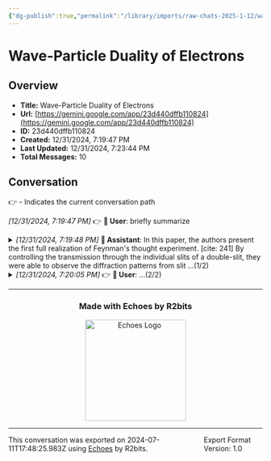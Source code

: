 ```yaml
---
{"dg-publish":true,"permalink":"/library/imports/raw-chats-2025-1-12/wave-particle-duality-of-electrons/"}
---
```


# Wave-Particle Duality of Electrons

## Overview
- **Title:** Wave-Particle Duality of Electrons 
- **Url:** [https://gemini.google.com/app/23d440dffb110824](https://gemini.google.com/app/23d440dffb110824)
- **ID:** 23d440dffb110824
- **Created:** 12/31/2024, 7:19:47 PM
- **Last Updated:** 12/31/2024, 7:23:44 PM
- **Total Messages:** 10

## Conversation
👉 - Indicates the current conversation path

<i>[12/31/2024, 7:19:47 PM]</i> 👉 <b>👤 User</b>: briefly summarize<br>

<details style="margin-left: 0px">
<summary><i>[12/31/2024, 7:19:48 PM]</i> <b>🤖 Assistant</b>: In this paper, the authors present the first full realization of Feynman's thought experiment. [cite: 241] By controlling the transmission through the individual slits of a double-slit, they were able to observe the diffraction patterns from slit ...(1/2)</summary>

---

<i>[12/31/2024, 7:19:48 PM]</i> <b>🤖 Assistant</b>: In this paper, the authors present the first full realization of Feynman's thought experiment. [cite: 241] By controlling the transmission through the individual slits of a double-slit, they were able to observe the diffraction patterns from slit 1, slit 2, and both, thus observing the wave properties of electrons. [cite: 265, 266, 267] Also, by recording single electron detection events diffracting through a double-slit they were able to build up a diffraction pattern, thus observing the particle properties of electrons. [cite: 241]<br>

---

</details>

<details style="margin-left: 0px">
<summary><i>[12/31/2024, 7:20:05 PM]</i> 👉 <b>👤 User</b>: ...(2/2)</summary>

---

<i>[12/31/2024, 7:20:05 PM]</i> 👉 <b>👤 User</b>: <br>

<details style="margin-left: 23px">
<summary><i>[12/31/2024, 7:20:06 PM]</i> <b>🤖 Assistant</b>: This image series from your uploaded document shows the buildup of an electron diffraction pattern in a double-slit experiment. ...(1/2)</summary>

---

<i>[12/31/2024, 7:20:06 PM]</i> <b>🤖 Assistant</b>: 

This image series from your uploaded document shows the buildup of an electron diffraction pattern in a double-slit experiment.  

* **(a)** Shows the diffraction pattern when both slits are open. This is the classic interference pattern demonstrating the wave-like nature of electrons.
* **(b)** Shows the diffraction pattern with only slit 1 open.
* **(c)** Shows the diffraction pattern with only slit 2 open.
* **(d)** Illustrates the gradual accumulation of single electron detection events over time. Each dot represents an electron hitting the detector.
* **(e)** Shows the final result after many electrons have been detected. Notice how the pattern in (e) resembles the pattern in (a), even though the electrons were sent one at a time.

This experiment beautifully illustrates the wave-particle duality of electrons. They act as waves, creating an interference pattern, but they are also detected as individual particles, as seen in the gradual buildup of the pattern.
<br>

---

</details>

<details style="margin-left: 23px">
<summary><i>[12/31/2024, 7:20:15 PM]</i> 👉 <b>👤 User</b>: ...(2/2)</summary>

---

<i>[12/31/2024, 7:20:15 PM]</i> 👉 <b>👤 User</b>: <br>

<details style="margin-left: 46px">
<summary><i>[12/31/2024, 7:20:16 PM]</i> <b>🤖 Assistant</b>: This image series appears to show the controlled double-slit electron diffraction experiment described in the paper. It demonstrates how a movable mask can be used to control which slit the electrons pass through....(1/2)</summary>

---

<i>[12/31/2024, 7:20:16 PM]</i> <b>🤖 Assistant</b>: 

This image series appears to show the controlled double-slit electron diffraction experiment described in the paper. It demonstrates how a movable mask can be used to control which slit the electrons pass through.

Here's a breakdown:

* **Left Column:** Schematic diagrams showing the position of the mask. 
    *  The dark gray areas represent the mask blocking the slits. 
    *  The orange represents the open slits allowing electrons to pass.
* **Right Column:** The resulting electron diffraction patterns observed on the detector.

The series shows the following scenarios:

* **Top Rows:** The mask progressively blocks more of slit 2 while increasingly opening slit 1. The diffraction pattern shifts accordingly, showcasing the influence of each slit on the final pattern.
* **Middle Rows:** Both slits are fully open. This produces the classic double-slit interference pattern with multiple fringes, demonstrating the wave-like nature of electrons.
* **Bottom Rows:** The process is reversed, with the mask progressively blocking slit 1 and opening slit 2. Again, the diffraction pattern shifts.

This experiment provides a compelling visualization of wave-particle duality and highlights the ability to manipulate quantum phenomena at a very fine level. By controlling which slit the electrons pass through, the researchers can directly influence the observed diffraction pattern, showcasing the interplay between wave-like interference and particle-like behavior.
<br>

---

</details>

<details style="margin-left: 46px">
<summary><i>[12/31/2024, 7:20:26 PM]</i> 👉 <b>👤 User</b>: ...(2/2)</summary>

---

<i>[12/31/2024, 7:20:26 PM]</i> 👉 <b>👤 User</b>: <br>

<details style="margin-left: 69px">
<summary><i>[12/31/2024, 7:20:27 PM]</i> <b>🤖 Assistant</b>: This figure illustrates the core concepts of the double-slit experiment and its relation to wave-particle duality....(1/2)</summary>

---

<i>[12/31/2024, 7:20:27 PM]</i> <b>🤖 Assistant</b>: 

This figure illustrates the core concepts of the double-slit experiment and its relation to wave-particle duality.

* **(a) Experimental Setup:** Shows the classic double-slit arrangement with an electron gun, a wall with two slits (labeled 1 and 2), and a detector. The mask in this diagram is positioned to allow electrons to pass through both slits.
* **(b) Single-Slit Diffraction:**  
    * **Left:** Shows the probability distribution (P1 or P2) for electrons passing through a single slit. This creates a single broad peak.
    * **Right:** The actual diffraction pattern observed when only one slit is open.
    * **Equation:** Indicates that the observed pattern is the square of the absolute value of the probability amplitude (|ψ|²), which represents the wave nature of the electron.
* **(c) Double-Slit Diffraction:**
    * **Left:** Shows the combined probability distribution (P12) when both slits are open. This results in an interference pattern with multiple peaks due to the superposition of the waves from each slit.
    * **Right:** The actual interference pattern observed on the detector when both slits are open.
    * **Equation:** Again emphasizes the connection between the observed pattern and the square of the absolute value of the sum of the probability amplitudes from both slits (|ψ1 + ψ2|²), highlighting the wave interference.

**Key Takeaways:**

* This figure demonstrates the wave-particle duality of electrons. They act as waves, creating an interference pattern when both slits are open, but they are also detected as individual particles at the detector.
* The probability distributions and equations illustrate the underlying quantum mechanics that govern this behavior.
* The experiment highlights how the act of observation or measurement (in this case, controlling which slits are open) can affect the outcome of a quantum event.
<br>

---

</details>

<details style="margin-left: 69px">
<summary><i>[12/31/2024, 7:23:43 PM]</i> 👉 <b>👤 User</b>: can you (1) run this python code ...(2/2)</summary>

---

<i>[12/31/2024, 7:23:43 PM]</i> 👉 <b>👤 User</b>: 

can you (1) run this python code 

and (2) compare it to the results of the 2013 experiment you just looked at:

"
```python
import numpy as np
import matplotlib.pyplot as plt

# Constants
h = 6.626e-34  # Planck's constant (J·s)
e = 1.602e-19  # Electron charge (C)
m_e = 9.109e-31  # Electron mass (kg)

# Experimental Parameters
E_electron = 600 * e  # Electron energy (J)
wavelength = h / np.sqrt(2 * m_e * E_electron)  # De Broglie wavelength (m)
d_s = 272e-9  # Slit separation (m)
detector_distance = 0.86  # Detector distance (m)

# Observed fringe positions (angles extracted from experimental data)
fringe_positions_nm = np.array([-1340, -120, 1520, 2080]) * 1e-9  # meters
theta_obs = np.arctan(fringe_positions_nm / detector_distance)  # Observed angles (radians)

# Define separate intensity contributions for slit 1 and slit 2
def intensity_individual(theta, wavelength, d_s, delta_phi):
    return np.cos(np.pi * d_s * np.sin(theta) / wavelength + delta_phi)**2

# Compute total intensity as the sum of individual contributions
def total_intensity(theta, wavelength, d_s, r_cm):
    # Phase shifts for slit 1 and slit 2
    delta_phi_1 = 2 * np.pi * r_cm * np.sin(theta) / wavelength
    delta_phi_2 = -2 * np.pi * r_cm * np.sin(theta) / wavelength  # Opposite shift for slit 2
    # Individual slit contributions
    I_1 = intensity_individual(theta, wavelength, d_s, delta_phi_1)
    I_2 = intensity_individual(theta, wavelength, d_s, delta_phi_2)
    return I_1 + I_2

# Best-fit parameters for wobble model
best_delta_m = 1.0e-8  # Best-fit offset mass (fraction of electron mass)
best_d_offset = 50e-9  # Best-fit offset distance (m)
r_cm_revised = best_delta_m * best_d_offset / m_e  # Center of mass shift

# Generate angles for plotting
theta_plot = np.linspace(-np.pi / 180, np.pi / 180, 1000)  # Small angle approximation

# Compute the new total intensity with the revised model
I_revised_model = total_intensity(theta_plot, wavelength, d_s, r_cm_revised)

# Compute standard intensity for comparison
def intensity_standard(theta, wavelength, d_s):
    return np.cos(np.pi * d_s * np.sin(theta) / wavelength)**2

I_standard = intensity_standard(theta_plot, wavelength, d_s)

# Plot results
plt.figure(figsize=(12, 6))
plt.plot(theta_plot, I_standard, label="No Wobble (Standard)", linewidth=2)
plt.plot(theta_plot, I_revised_model, label=f"Revised Wobble Model (Sum of Slits)", linestyle="--")
plt.scatter(theta_obs, [1] * len(theta_obs), color="red", label="Extracted Fringe Positions")

# Plot settings
plt.title("Revised Wobble Model (No Overlapping Slits)")
plt.xlabel("Angle θ (radians)")
plt.ylabel("Intensity (arbitrary units)")
plt.legend()
plt.grid(True)
plt.show()
```

"<br>

<i>[12/31/2024, 7:23:44 PM]</i> 👉 <b>🤖 Assistant</b>: 

I couldn't complete your request. Rephrase your prompt and try again.<br>

---

</details>

---

</details>

---

</details>

---

</details>

---

<div align="center">

### Made with Echoes by R2bits

<a href="https://echoes.r2bits.com">
  <img src="https://images.squarespace-cdn.com/content/v1/6493af4741c13939d335f0b8/18b27467-2da2-43b7-8d44-234bccf4f462/MINI_ECHOES_LOGO_NORMAL_WHITE_TEXT_SMALL-05-14+%281%29.png?format=300w" alt="Echoes Logo" width="200"/>
</a>

</div>

---

<div style="display: flex; justify-content: space-between;">
  <span>This conversation was exported on 2024-07-11T17:48:25.983Z using <a href="https://echoes.r2bits.com">Echoes</a> by R2bits.</span>
  <span>Export Format Version: 1.0</span>
</div>
